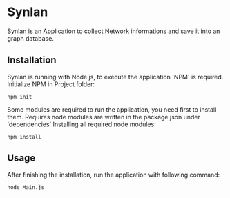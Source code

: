 # Synlan

Synlan is an Application to collect Network informations and save it into an graph database.

## Installation

Synlan is running with Node.js, to execute the application 'NPM' is required.
Initialize NPM in Project folder:

```
npm init
```

Some modules are required to run the application, you need first to install them.
Requires node modules are written in the package.json under 'dependencies'
Installing all required node modules:

```
npm install
```


## Usage

After finishing the installation, run the application with following command:


```
node Main.js
```
